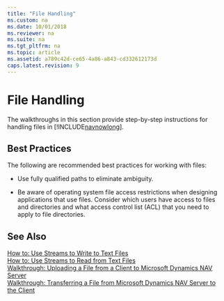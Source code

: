 ```yaml
---
title: "File Handling"
ms.custom: na
ms.date: 10/01/2018
ms.reviewer: na
ms.suite: na
ms.tgt_pltfrm: na
ms.topic: article
ms.assetid: a789c42d-ce65-4a86-a843-cd332612173d
caps.latest.revision: 9
---
```

# File Handling
The walkthroughs in this section provide step-by-step instructions for handling files in [!INCLUDE[navnowlong](includes/navnowlong_md.md)].  
  
## Best Practices  
 The following are recommended best practices for working with files:  
  
-   Use fully qualified paths to eliminate ambiguity.  
  
-   Be aware of operating system file access restrictions when designing applications that use files. Consider which users have access to files and directories and what access control list \(ACL\) that you need to apply to file directories.  
  
## See Also  
 [How to: Use Streams to Write to Text Files](How-to--Use-Streams-to-Write-to-Text-Files.md)   
 [How to: Use Streams to Read from Text Files](How-to--Use-Streams-to-Read-from-Text-Files.md)   
 [Walkthrough: Uploading a File from a Client to Microsoft Dynamics NAV Server](Walkthrough--Uploading-a-File-from-a-Client-to-Microsoft-Dynamics-NAV-Server.md)   
 [Walkthrough: Transferring a File from Microsoft Dynamics NAV Server to the Client](Walkthrough--Transferring-a-File-from-Microsoft-Dynamics-NAV-Server-to-the-Client.md)
